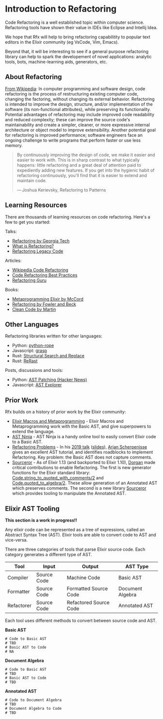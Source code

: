 # Introduction to Refactoring

Code Refactoring is a well established topic within computer science.
Refactoring tools have shown their value in IDEs like Eclipse and Intellij
Idea.

We hope that Rfx will help to bring refactoring capabilitity to popular text
editors in the Elixir community (eg VsCode, Vim, Emacs).

Beyond that, it will be interesting to see if a general purpose refactoring
library can help to spark the developement of novel applications: analytic
tools, bots, machine-learning aids, generators, etc.

## About Refactoring

[From Wikipedia](https://en.wikipedia.org/wiki/Code_refactoring): In computer
programming and software design, code refactoring is the process of
restructuring existing computer code, changing the factoring, without changing
its external behavior. Refactoring is intended to improve the design,
structure, and/or implementation of the software (its non-functional
attributes), while preserving its functionality. Potential advantages of
refactoring may include improved code readability and reduced complexity; these
can improve the source code's maintainability and create a simpler, cleaner, or
more expressive internal architecture or object model to improve extensibility.
Another potential goal for refactoring is improved performance; software
engineers face an ongoing challenge to write programs that perform faster or
use less memory.

> By continuously improving the design of code, we make it easier and easier to
> work with. This is in sharp contrast to what typically happens: little
> refactoring and a great deal of attention paid to expediently adding new
> features. If you get into the hygienic habit of refactoring continuously,
> you'll find that it is easier to extend and maintain code.
> 
> — Joshua Kerievsky, Refactoring to Patterns

## Learning Resources

There are thousands of learning resources on code refactoring.  Here's a
few to get you started:

Talks: 

- [Refactoring by Georgia Tech](https://www.youtube.com/watch?v=LsLniadcRTw)
- [What is Refactoring?](https://www.youtube.com/watch?v=DQJGRV9np40)
- [Refactoring Legacy Code](https://www.youtube.com/watch?v=p-oWHEfXEVs)

Articles:

- [Wikipedia Code Refactoring](https://en.wikipedia.org/wiki/Code_refactoring)
- [Code Refactoring Best Practices](https://www.altexsoft.com/blog/engineering/code-refactoring-best-practices-when-and-when-not-to-do-it/)
- [Refactoring Guru](https://refactoring.guru/refactoring)

Books:

- [Metaprogramming Elixir by McCord](https://pragprog.com/titles/cmelixir/metaprogramming-elixir/)
- [Refactoring by Fowler and Beck](https://martinfowler.com/books/refactoring.html)
- [Clean Code by Martin](https://www.amazon.com/Clean-Code-Handbook-Software-Craftsmanship/dp/0132350882)

## Other Languages

Refactoring libraries written for other languages:

- Python: [python-rope](https://github.com/python-rope/rope)
- Javascript: [grasp](https://graspjs.com)
- Rust: [Structural Search and Replace](https://rust-analyzer.github.io/manual.html#structural-search-and-replace)
- Rust: [ReRast](https://github.com/google/rerast)

Posts, discussions and tools:

- Python: [AST Patching (Hacker News)](https://news.ycombinator.com/item?id=27419237)
- Javascript: [AST Explorer](https://astexplorer.net/)

## Prior Work

Rfx builds on a history of prior work by the Elixir community:

- [Elixir Macros and Metaprogramming][macros] - Elixir Macros and
  Metaprogramming work with the Basic AST, and give superpowers to extend the
  language.
- [AST Ninja][astn] - AST Ninja is a handy online tool to easily convert Elixir
  code to a Basic AST.
- [Refactoring Problems][as_talk] - In his [2019 talk][as_talk]
  ([slides][as_slides]), [Arjan Scherpenisse][asgh] gives an excellent AST
  tutorial, and identifies roadblocks to implement Refactoring.  Key problem:
  the Basic AST does not capture comments.
- [Sourceror][sourceror] - As of Elixir 1.13 (and backported to Elixir 1.10),
  [Dorgan][dorgangh] made critical contributions to enable Refactoring.  The
  first is new generator functions for the Elixir standard library:
  [Code.string_to_quoted_with_comments/2][stqwc] and
  [Code.quoted_to_algebra/2][qta].  These allow generation of an Annotated AST
  which preserves comments.  The second is a new library [Sourceror][sourceror]
  which provides tooling to manipulate the Annotated AST.

[macros]: https://www.google.com/search?q=elixir+macros+metaprogramming&oq=elixir+macros+metaprogramming&aqs=chrome.0.69i59j69i64j69i60.6516j0j1&sourceid=chrome&ie=UTF-8
[astn]: http://ast.ninja
[asgh]: https://github.com/arjan 
[as_talk]: https://www.youtube.com/watch?v=aM0BLWgr0g4&t=117s
[as_slides]: https://docs.google.com/presentation/d/15_xKuL_H4Eu-EkGarxVixCk192858avE1ef1gmcVKoc/edit#slide=id.g552f9bdc39_0_0
[sourceror]: https://github.com/doorgan/sourceror
[dorgangh]: https://github.com/doorgan
[stqwc]: https://hexdocs.pm/elixir/master/Code.html#quoted_to_algebra/2
[qta]: https://hexdocs.pm/elixir/master/Code.html#string_to_quoted_with_comments/2

## Elixir AST Tooling

**This section is a work in progress!!**

Any elixir code can be represented as a tree of expressions, called an Abstract
Syntax Tree (AST).  Elixir tools are able to convert code to AST and
vice-versa.  

There are three categories of tools that parse Elixir source code.  Each
category generates a different type of AST.

| Tool       | Input       | Output                 | AST Type         |
|------------|-------------|------------------------|------------------|
| Compiler   | Source Code | Machine Code           | Basic AST        |
| Formatter  | Source Code | Formatted Source Code  | Document Algebra |
| Refactorer | Source Code | Refactored Source Code | Annotated AST    |

Each tool uses different methods to convert between source code and AST.

**Basic AST**

    # Code to Basic AST
    # TBD 
    # Basic AST to Code
    # NA

**Document Algebra**

    # Code to Basic AST
    # TBD 
    # Basic AST to Code
    # TBD

**Annotated AST**

    # Code to Document Algebra
    # TBD
    # Document Algebra to Code
    # TBD

